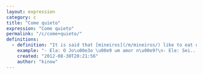 ```yaml
---
layout: expression
category: c
title: "Come quieto"
expression: "Come quieto"
permalink: "/c/come+quieto/"
definitions:
  - definition: "It is said that [mineiros](/m/mineiros/) like to eat quietly. While the literal translation makes no sense, after a brief explanation you will find this expression very useful.\n\nSome say that mineiros are a very simple and humble people, and sometimes they don't try to show off their own qualities. While a mineiro may be a rocket scientist, probably he will say only \"I'm just good with numbers... wanna eat a p\u00e3o-de-queijo\"? The mineiro people are very amiable, friendly and extremely modest.\n\nThat's way some say they like to eat quietly. On the other hand, this expression started being used in other situations too. Like when in your group of friends, one of them gets laid with all the girls, but doesn't tell anyone. You can say that he is a \"come quieto\", or that \"ele come quieto\"."
    example: "- Ela: O Jo\u00e3o \u00e9 um amor n\u00e9?\n- Ele: Sei... ele \u00e9 o maior come quieto, isso sim! (probably he has already been friend-zoned)"
    created: "2012-08-30T20:21:56"
    author: "kinow"
---
```

